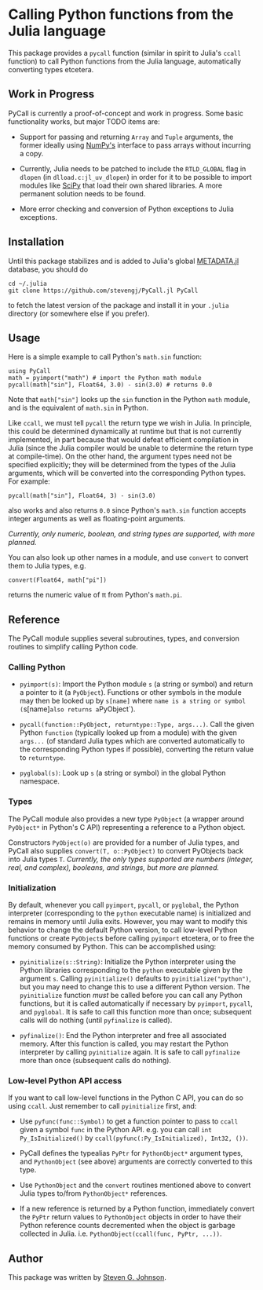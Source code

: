 # Calling Python functions from the Julia language

This package provides a `pycall` function (similar in spirit to
Julia's `ccall` function) to call Python functions from the Julia
language, automatically converting types etcetera.

## Work in Progress

PyCall is currently a proof-of-concept and work in progress.  Some
basic functionality works, but major TODO items are:

* Support for passing and returning `Array` and `Tuple` arguments, the
  former ideally using [NumPy's](http://www.numpy.org/) interface to
  pass arrays without incurring a copy.

* Currently, Julia needs to be patched to include the `RTLD_GLOBAL` flag
  in `dlopen` (in `dlload.c:jl_uv_dlopen`) in order for it to be possible to
  import modules like [SciPy](http://www.scipy.org) that load their own
  shared libraries.  A more permanent solution needs to be found.

* More error checking and conversion of Python exceptions to Julia exceptions.

## Installation

Until this package stabilizes and is added to Julia's global
[METADATA.jl](https://github.com/JuliaLang/METADATA.jl) database, you should
do

    cd ~/.julia
    git clone https://github.com/stevengj/PyCall.jl PyCall

to fetch the latest version of the package and install it in your
`.julia` directory (or somewhere else if you prefer).

## Usage

Here is a simple example to call Python's `math.sin` function:

    using PyCall
    math = pyimport("math") # import the Python math module
    pycall(math["sin"], Float64, 3.0) - sin(3.0) # returns 0.0

Note that `math["sin"]` looks up the `sin` function in the Python
`math` module, and is the equivalent of `math.sin` in Python.

Like `ccall`, we must tell `pycall` the return type we wish in Julia.
In principle, this could be determined dynamically at runtime but that
is not currently implemented, in part because that would defeat
efficient compilation in Julia (since the Julia compiler would be
unable to determine the return type at compile-time).  On the other
hand, the argument types need not be specified explicitly; they will
be determined from the types of the Julia arguments, which will be
converted into the corresponding Python types.  For example:

    pycall(math["sin"], Float64, 3) - sin(3.0)

also works and also returns `0.0` since Python's `math.sin` function accepts
integer arguments as well as floating-point arguments.

*Currently, only numeric, boolean, and string types are supported, with
more planned.*

You can also look up other names in a module, and use `convert` to
convert them to Julia types, e.g.

    convert(Float64, math["pi"])

returns the numeric value of &pi; from Python's `math.pi`.

## Reference

The PyCall module supplies several subroutines, types, and conversion routines
to simplify calling Python code.

### Calling Python

* `pyimport(s)`: Import the Python module `s` (a string or symbol) and
  return a pointer to it (a `PyObject`).   Functions or other symbols
  in the module may then be looked up by `s[name]` where `name is a string
  or symbol (`s[name]` also returns a `PyObject`).

* `pycall(function::PyObject, returntype::Type, args...)`.   Call the given 
  Python `function` (typically looked up from a module) with the given
  `args...` (of standard Julia types which are converted automatically to
  the corresponding Python types if possible), converting the return value
  to `returntype`.

* `pyglobal(s)`: Look up `s` (a string or symbol) in the global Python
  namespace.

### Types

The PyCall module also provides a new type `PyObject` (a wrapper around
`PyObject*` in Python's C API) representing a reference to a Python object.

Constructors `PyObject(o)` are provided for a number of Julia types,
and PyCall also supplies `convert(T, o::PyObject)` to convert
PyObjects back into Julia types `T`.  *Currently, the only types
supported are numbers (integer, real, and complex), booleans, and
strings, but more are planned.*

### Initialization

By default, whenever you call `pyimport`, `pycall`, or `pyglobal`, the
Python interpreter (corresponding to the `python` executable name) is
initialized and remains in memory until Julia exits.  However, you may
want to modify this behavior to change the default Python version, to
call low-level Python functions or create `PyObject`s before calling
`pyimport` etcetera, or to free the memory consumed by Python.  This
can be accomplished using:

* `pyinitialize(s::String)`: Initialize the Python interpreter using
  the Python libraries corresponding to the `python` executable given
  by the argument `s`.  Calling `pyinitialize()` defaults to
  `pyinitialize("python")`, but you may need to change this to use a
  different Python version.   The `pyinitialize` function *must* be
  called before you can call any Python functions, but it is called
  automatically if necessary by `pyimport`, `pycall`, and `pyglobal`.
  It is safe to call this function more than once; subsequent calls will
  do nothing (until `pyfinalize` is called).

* `pyfinalize()`: End the Python interpreter and free all associated memory.
  After this function is called, you may restart the Python interpreter
  by calling `pyinitialize` again.  It is safe to call `pyfinalize` more
  than once (subsequent calls do nothing).

### Low-level Python API access

If you want to call low-level functions in the Python C API, you can
do so using `ccall`.  Just remember to call `pyinitialize` first, and:

* Use `pyfunc(func::Symbol)` to get a function pointer to pass to `ccall`
  given a symbol `func` in the Python API.  e.g. you can call `int Py_IsInitialized()` by `ccall(pyfunc(:Py_IsInitialized), Int32, ())`.

* PyCall defines the typealias `PyPtr` for `PythonObject*` argument types,
  and `PythonObject` (see above) arguments are correctly converted to this
  type.

* Use `PythonObject` and the `convert` routines mentioned above to convert
  Julia types to/from `PythonObject*` references.

* If a new reference is returned by a Python function, immediately
  convert the `PyPtr` return values to `PythonObject` objects in order to
  have their Python reference counts decremented when the object is
  garbage collected in Julia.  i.e. `PythonObject(ccall(func, PyPtr, ...))`.

## Author

This package was written by [Steven G. Johnson](http://math.mit.edu/~stevenj/).
